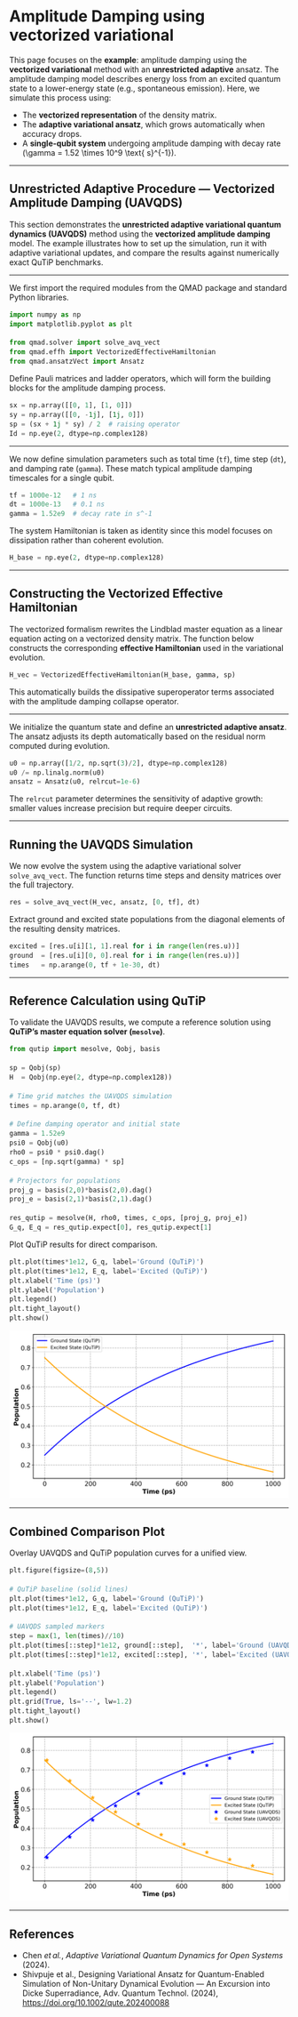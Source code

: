 # Amplitude Damping using vectorized variational

This page focuses on the **example**: amplitude damping using the **vectorized variational** method with an **unrestricted adaptive** ansatz. The amplitude damping model describes energy loss from an excited quantum state to a lower-energy state (e.g., spontaneous emission). Here, we simulate this process using:

* The **vectorized representation** of the density matrix.
* The **adaptive variational ansatz**, which grows automatically when accuracy drops.
* A **single-qubit system** undergoing amplitude damping with decay rate (\gamma = 1.52 \times 10^9 \text{ s}^{-1}).


---

## Unrestricted Adaptive Procedure — Vectorized Amplitude Damping (UAVQDS)

This section demonstrates the **unrestricted adaptive variational quantum dynamics (UAVQDS)** method using the **vectorized amplitude damping** model. The example illustrates how to set up the simulation, run it with adaptive variational updates, and compare the results against numerically exact QuTiP benchmarks.

---

We first import the required modules from the QMAD package and standard Python libraries.

```python
import numpy as np
import matplotlib.pyplot as plt

from qmad.solver import solve_avq_vect
from qmad.effh import VectorizedEffectiveHamiltonian
from qmad.ansatzVect import Ansatz
```

Define Pauli matrices and ladder operators, which will form the building blocks for the amplitude damping process.

```python
sx = np.array([[0, 1], [1, 0]])
sy = np.array([[0, -1j], [1j, 0]])
sp = (sx + 1j * sy) / 2  # raising operator
Id = np.eye(2, dtype=np.complex128)
```

---


We now define simulation parameters such as total time (`tf`), time step (`dt`), and damping rate (`gamma`). These match typical amplitude damping timescales for a single qubit.

```python
tf = 1000e-12   # 1 ns
dt = 1000e-13   # 0.1 ns
gamma = 1.52e9  # decay rate in s^-1
```

The system Hamiltonian is taken as identity since this model focuses on dissipation rather than coherent evolution.

```python
H_base = np.eye(2, dtype=np.complex128)
```

---

## Constructing the Vectorized Effective Hamiltonian

The vectorized formalism rewrites the Lindblad master equation as a linear equation acting on a vectorized density matrix. The function below constructs the corresponding **effective Hamiltonian** used in the variational evolution.

```python
H_vec = VectorizedEffectiveHamiltonian(H_base, gamma, sp)
```

This automatically builds the dissipative superoperator terms associated with the amplitude damping collapse operator.

---


We initialize the quantum state and define an **unrestricted adaptive ansatz**. The ansatz adjusts its depth automatically based on the residual norm computed during evolution.

```python
u0 = np.array([1/2, np.sqrt(3)/2], dtype=np.complex128)
u0 /= np.linalg.norm(u0)
ansatz = Ansatz(u0, relrcut=1e-6)
```

The `relrcut` parameter determines the sensitivity of adaptive growth: smaller values increase precision but require deeper circuits.

---

## Running the UAVQDS Simulation

We now evolve the system using the adaptive variational solver `solve_avq_vect`. The function returns time steps and density matrices over the full trajectory.

```python
res = solve_avq_vect(H_vec, ansatz, [0, tf], dt)
```

Extract ground and excited state populations from the diagonal elements of the resulting density matrices.

```python
excited = [res.u[i][1, 1].real for i in range(len(res.u))]
ground  = [res.u[i][0, 0].real for i in range(len(res.u))]
times   = np.arange(0, tf + 1e-30, dt)
```

---

## Reference Calculation using QuTiP

To validate the UAVQDS results, we compute a reference solution using **QuTiP’s master equation solver (`mesolve`)**.

```python
from qutip import mesolve, Qobj, basis

sp = Qobj(sp)
H  = Qobj(np.eye(2, dtype=np.complex128))

# Time grid matches the UAVQDS simulation
times = np.arange(0, tf, dt)

# Define damping operator and initial state
gamma = 1.52e9
psi0 = Qobj(u0)
rho0 = psi0 * psi0.dag()
c_ops = [np.sqrt(gamma) * sp]

# Projectors for populations
proj_g = basis(2,0)*basis(2,0).dag()
proj_e = basis(2,1)*basis(2,1).dag()

res_qutip = mesolve(H, rho0, times, c_ops, [proj_g, proj_e])
G_q, E_q = res_qutip.expect[0], res_qutip.expect[1]
```

Plot QuTiP results for direct comparison.

```python
plt.plot(times*1e12, G_q, label='Ground (QuTiP)')
plt.plot(times*1e12, E_q, label='Excited (QuTiP)')
plt.xlabel('Time (ps)')
plt.ylabel('Population')
plt.legend()
plt.tight_layout()
plt.show()
```

![QuTiP\_Populations](qutip_ampdamp.png)

---

## Combined Comparison Plot

Overlay UAVQDS and QuTiP population curves for a unified view.

```python
plt.figure(figsize=(8,5))

# QuTiP baseline (solid lines)
plt.plot(times*1e12, G_q, label='Ground (QuTiP)')
plt.plot(times*1e12, E_q, label='Excited (QuTiP)')

# UAVQDS sampled markers
step = max(1, len(times)//10)
plt.plot(times[::step]*1e12, ground[::step],  '*', label='Ground (UAVQDS)')
plt.plot(times[::step]*1e12, excited[::step], '*', label='Excited (UAVQDS)')

plt.xlabel('Time (ps)')
plt.ylabel('Population')
plt.legend()
plt.grid(True, ls='--', lw=1.2)
plt.tight_layout()
plt.show()
```

![AmpDamp\_Comparison](ampdamp_comparison.png)


---

## References

* Chen *et al.*, *Adaptive Variational Quantum Dynamics for Open Systems* (2024).
* Shivpuje et al., Designing Variational Ansatz for Quantum-Enabled Simulation of Non-Unitary Dynamical Evolution — An Excursion into Dicke Superradiance, Adv. Quantum Technol. (2024), https://doi.org/10.1002/qute.202400088